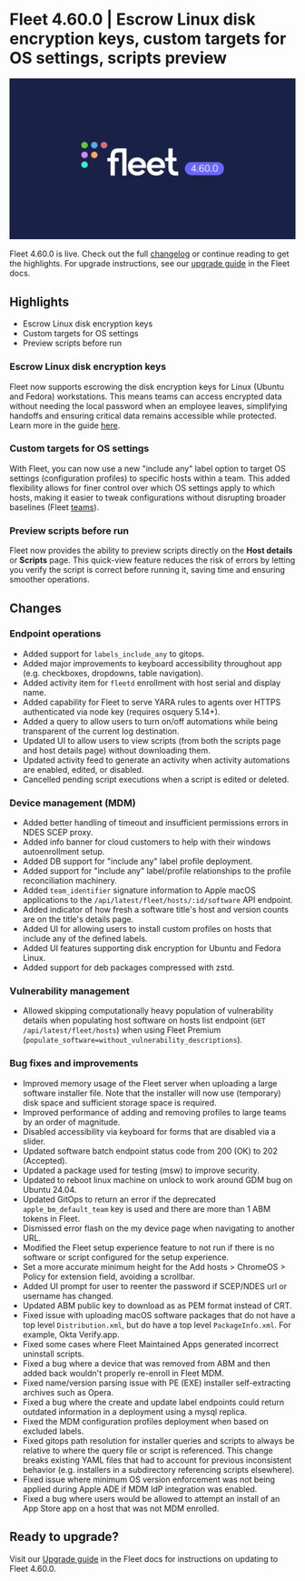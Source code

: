 # Fleet 4.60.0 | Escrow Linux disk encryption keys, custom targets for OS settings, scripts preview

![Fleet 4.60.0](../website/assets/images/articles/fleet-4.60.0-1600x900@2x.png)

Fleet 4.60.0 is live. Check out the full [changelog](https://github.com/fleetdm/fleet/releases/tag/fleet-v4.60.0) or continue reading to get the highlights.
For upgrade instructions, see our [upgrade guide](https://fleetdm.com/docs/deploying/upgrading-fleet) in the Fleet docs.

## Highlights
- Escrow Linux disk encryption keys
- Custom targets for OS settings
- Preview scripts before run

### Escrow Linux disk encryption keys

Fleet now supports escrowing the disk encryption keys for Linux (Ubuntu and Fedora) workstations. This means teams can access encrypted data without needing the local password when an employee leaves, simplifying handoffs and ensuring critical data remains accessible while protected. Learn more in the guide [here](https://fleetdm.com/guides/enforce-disk-encryption).

### Custom targets for OS settings

With Fleet, you can now use a new "include any" label option to target OS settings (configuration profiles) to specific hosts within a team. This added flexibility allows for finer control over which OS settings apply to which hosts, making it easier to tweak configurations without disrupting broader baselines (Fleet [teams](https://fleetdm.com/guides/teams)).

### Preview scripts before run

Fleet now provides the ability to preview scripts directly on the **Host details** or **Scripts** page. This quick-view feature reduces the risk of errors by letting you verify the script is correct before running it, saving time and ensuring smoother operations.

## Changes

### Endpoint operations
- Added support for `labels_include_any` to gitops.
- Added major improvements to keyboard accessibility throughout app (e.g. checkboxes, dropdowns, table navigation).
- Added activity item for `fleetd` enrollment with host serial and display name.
- Added capability for Fleet to serve YARA rules to agents over HTTPS authenticated via node key (requires osquery 5.14+).
- Added a query to allow users to turn on/off automations while being transparent of the current log destination.
- Updated UI to allow users to view scripts (from both the scripts page and host details page) without downloading them.
- Updated activity feed to generate an activity when activity automations are enabled, edited, or disabled.
- Cancelled pending script executions when a script is edited or deleted.

### Device management (MDM)
- Added better handling of timeout and insufficient permissions errors in NDES SCEP proxy.
- Added info banner for cloud customers to help with their windows autoenrollment setup.
- Added DB support for "include any" label profile deployment.
- Added support for "include any" label/profile relationships to the profile reconciliation machinery.
- Added `team_identifier` signature information to Apple macOS applications to the `/api/latest/fleet/hosts/:id/software` API endpoint.
- Added indicator of how fresh a software title's host and version counts are on the title's details page.
- Added UI for allowing users to install custom profiles on hosts that include any of the defined labels.
- Added UI features supporting disk encryption for Ubuntu and Fedora Linux.
- Added support for deb packages compressed with zstd.

### Vulnerability management
- Allowed skipping computationally heavy population of vulnerability details when populating host software on hosts list endpoint (`GET /api/latest/fleet/hosts`) when using Fleet Premium (`populate_software=without_vulnerability_descriptions`).

### Bug fixes and improvements
- Improved memory usage of the Fleet server when uploading a large software installer file. Note that the installer will now use (temporary) disk space and sufficient storage space is required.
- Improved performance of adding and removing profiles to large teams by an order of magnitude.
- Disabled accessibility via keyboard for forms that are disabled via a slider.
- Updated software batch endpoint status code from 200 (OK) to 202 (Accepted).
- Updated a package used for testing (msw) to improve security.
- Updated to reboot linux machine on unlock to work around GDM bug on Ubuntu 24.04.
- Updated GitOps to return an error if the deprecated `apple_bm_default_team` key is used and there are more than 1 ABM tokens in Fleet.
- Dismissed error flash on the my device page when navigating to another URL.
- Modified the Fleet setup experience feature to not run if there is no software or script configured for the setup experience.
- Set a more accurate minimum height for the Add hosts > ChromeOS > Policy for extension field, avoiding a scrollbar.
- Added UI prompt for user to reenter the password if SCEP/NDES url or username has changed.
- Updated ABM public key to download as as PEM format instead of CRT.
- Fixed issue with uploading macOS software packages that do not have a top level `Distribution.xml`, but do have a top level `PackageInfo.xml`. For example, Okta Verify.app.
- Fixed some cases where Fleet Maintained Apps generated incorrect uninstall scripts.
- Fixed a bug where a device that was removed from ABM and then added back wouldn't properly re-enroll in Fleet MDM.
- Fixed name/version parsing issue with PE (EXE) installer self-extracting archives such as Opera.
- Fixed a bug where the create and update label endpoints could return outdated information in a deployment using a mysql replica.
- Fixed the MDM configuration profiles deployment when based on excluded labels.
- Fixed gitops path resolution for installer queries and scripts to always be relative to where the query file or script is referenced. This change breaks existing YAML files that had to account for previous inconsistent behavior (e.g. installers in a subdirectory referencing scripts elsewhere).
- Fixed issue where minimum OS version enforcement was not being applied during Apple ADE if MDM IdP integration was enabled.
- Fixed a bug where users would be allowed to attempt an install of an App Store app on a host that was not MDM enrolled.

## Ready to upgrade?

Visit our [Upgrade guide](https://fleetdm.com/docs/deploying/upgrading-fleet) in the Fleet docs for instructions on updating to Fleet 4.60.0.

<meta name="category" value="releases">
<meta name="authorFullName" value="Noah Talerman">
<meta name="authorGitHubUsername" value="noahtalerman">
<meta name="publishedOn" value="2024-11-25">
<meta name="articleTitle" value="Fleet 4.60.0 | Escrow Linux disk encryption keys, custom targets for OS settings, scripts preview">
<meta name="articleImageUrl" value="../website/assets/images/articles/fleet-4.60.0-1600x900@2x.png">